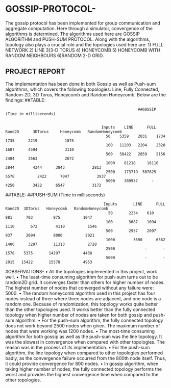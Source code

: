 # GOSSIP-PROTOCOL-
The gossip protocol has been implemented for group communication and aggregate computation. Here through a simulator, convergence of the algorithms is determined. The algorithms used here are GOSSIP ALGORITHM and PUSH-SUM PROTOCOL. Along with the algorithms, topology also plays a crucial role and the topologies used here are: 1) FULL NETWORK 2) LINE 3)3-D TORUS 4) HONEYCOMB 5) HONEYCOMB WITH RANDOM NEIGHBOURS 6)RANDOM 2-D GRID.
## PROJECT REPORT
The implementation has been done in both Gossip as well as Push-sum algorithms, which covers the following topologies: Line, Fully Connected, Random-2D, 3D Torus, Honeycomb and Random Honeycomb. Below are the findings:
##TABLE:
                                                         
                                                         
                                                              ##GOSSIP (Time in milliseconds)

                                          
                                              Inputs	LINE	  FULL	  Rand2D	  3DTorus	  Honeycomb	  RandomHoneycomb
                                                50	  5359	  2031	  1734	      1735	    2219	        1875
                                                100	  11203	  2204	  2328	      1687	    4594	        3110
                                                500	  58422	  2859	  2156	      2484	    3563	        2672
                                                1000	81218	  16110	  2844	      4344	    3843	        2813
                                                2500	173719	507625	5578	      2422	    7047	        3937
                                                5000	389937		-     4250	      3422	    6547	        3172


##TABLE:
                                                                ##PUSH-SUM (Time in milliseconds)
                                                  
                                                  
                                               Inputs	    LINE	  FULL	Rand2D	3DTorus	  Honeycomb	  RandomHoneycomb
                                                 50	      2234	  610	   881	    703	        875	         1047
                                                100	      3687	  1094	 1110	    672	       4110	         1546
                                                500	      2937	  2097	  937	   2094	       8000	         2921
                                                1000	    3690	  6562	 1406	   3297	      11313	         2728
                                                2500			 -       -     1578	   5375	      14297	         4438
                                                5000			 -       -     2015	  15422	      15578	         4953


#OBSERVATIONS-
•	All the topologies implemented in this project, work well.
•	The least-time consuming algorithm for push-sum turns out to be random2D grid. It converges faster than others for higher number of nodes. The highest number of nodes that converged without any failure were: 5000.
•	The random honeycomb algorithm used in this project has four nodes instead of three where three nodes are adjacent, and one node is a random one. Because of randomization, this topology works quite better than the other topologies used. It works better than the fully connected topology when higher number of nodes are taken for both gossip and push-sum algorithm.
•	For the push-sum algorithm, the fully connected topology does not work beyond 2500 nodes when given. The maximum number of nodes that were working was 1200 nodes. 
•	The most-time consuming algorithm for both gossip as well as the push-sum was the line topology. It was the slowest in convergence when compared with other topologies. The reason was in the process of its implementation.
•	For the push-sum algorithm, the line topology when compared to other topologies performed badly, as the convergence failure occurred from the 800th node itself. Thus, it could provide convergence for 800 nodes.
•	In gossip algorithm, when taking higher number of nodes, the fully connected topology performs the worst and provides the highest convergence time when compared to the other topologies.


